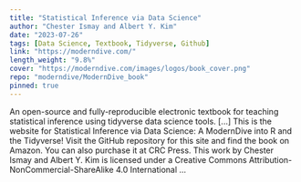 ```yaml
---
title: "Statistical Inference via Data Science"
author: "Chester Ismay and Albert Y. Kim"
date: "2023-07-26"
tags: [Data Science, Textbook, Tidyverse, Github]
link: "https://moderndive.com/"
length_weight: "9.8%"
cover: "https://moderndive.com/images/logos/book_cover.png"
repo: "moderndive/ModernDive_book"
pinned: true
---
```


An open-source and fully-reproducible electronic textbook for teaching statistical inference using tidyverse data science tools. [...] This is the website for Statistical Inference via Data Science: A ModernDive into R and the Tidyverse! Visit the GitHub repository for this site and find the book on Amazon. You can also purchase it at CRC Press. This work by Chester Ismay and Albert Y. Kim is licensed under a Creative Commons Attribution-NonCommercial-ShareAlike 4.0 International ...
